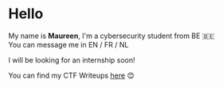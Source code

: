 # Hello

My name is **Maureen**, I'm a cybersecurity student from BE :belgium: </br>
You can message me in EN / FR / NL

I will be looking for an internship soon!

You can find my CTF Writeups [here](https://maurvan.gitbook.io/ctf-writeups) :blush:
